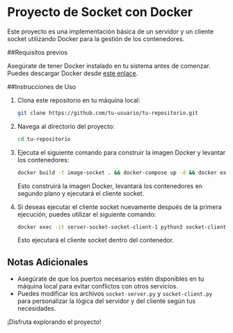 # Proyecto de Socket con Docker

Este proyecto es una implementación básica de un servidor y un cliente socket utilizando Docker para la gestión de los contenedores.

##Requisitos previos

Asegúrate de tener Docker instalado en tu sistema antes de comenzar. Puedes descargar Docker desde [este enlace](https://www.docker.com/get-started).

##Instrucciones de Uso

1. Clona este repositorio en tu máquina local:

    ```bash
    git clone https://github.com/tu-usuario/tu-repositorio.git
    ```

2. Navega al directorio del proyecto:

    ```bash
    cd tu-repositorio
    ```

3. Ejecuta el siguiente comando para construir la imagen Docker y levantar los contenedores:

    ```bash
    docker build -t image-socket . && docker-compose up -d && docker exec -it server-socket-socket-client-1 python3 socket-client.py
    ```

    Esto construirá la imagen Docker, levantará los contenedores en segundo plano y ejecutará el cliente socket.

4. Si deseas ejecutar el cliente socket nuevamente después de la primera ejecución, puedes utilizar el siguiente comando:

    ```bash
    docker exec -it server-socket-socket-client-1 python3 socket-client.py
    ```

    Esto ejecutará el cliente socket dentro del contenedor.

## Notas Adicionales

- Asegúrate de que los puertos necesarios estén disponibles en tu máquina local para evitar conflictos con otros servicios.
- Puedes modificar los archivos `socket-server.py` y `socket-client.py` para personalizar la lógica del servidor y del cliente según tus necesidades.

¡Disfruta explorando el proyecto!

